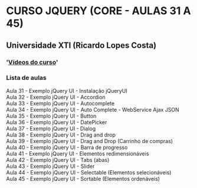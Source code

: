 # CURSO JQUERY (CORE - AULAS 31 A 45)  
## Universidade XTI (Ricardo Lopes Costa)

### '[Vídeos do curso](https://www.youtube.com/watch?v=YOTFZx9CeX4&list=PLxQNfKs8YwvGOv4evjpsB3JWWZnYChp04)'

### Lista de aulas  

Aula 31 - Exemplo jQuery UI - Instalação jQueryUI  
Aula 32 - Exemplo jQuery UI - Accordion  
Aula 33 - Exemplo jQuery UI - Autocomplete  
Aula 34 - Exemplo jQuery UI - Auto Complete - WebService Ajax JSON  
Aula 35 - Exemplo jQuery UI - Button  
Aula 36 - Exemplo jQuery UI - DatePicker  
Aula 37 - Exemplo jQuery UI - Dialog  
Aula 38 - Exemplo jQuery UI - Drag and drop  
Aula 39 - Exemplo jQuery UI - Drag and Drop (Carrinho de compras)  
Aula 40 - Exemplo jQuery UI - Barra de progresso  
Aula 41 - Exemplo jQuery UI - Elementos redimensionáveis  
Aula 42 - Exemplo jQuery UI - Tabs (abas)  
Aula 43 - Exemplo jQuery UI - Slider  
Aula 44 - Exemplo jQuery UI - Selectable (Elementos selecionáveis)  
Aula 45 - Exemplo jQuery UI - Sortable (Elementos ordenáveis)  